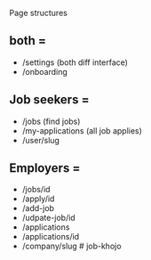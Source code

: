 Page structures

## both =
- /settings (both diff interface)
- /onboarding

## Job seekers = 
- /jobs (find jobs)
- /my-applications (all job applies)
- /user/slug

## Employers = 
- /jobs/id
- /apply/id
- /add-job
- /udpate-job/id
- /applications
- /applications/id
- /company/slug
#   j o b - k h o j o  
 